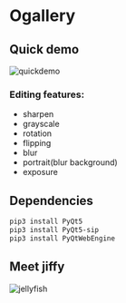 # Ogallery

## Quick demo
![quickdemo](https://github.com/mgama1/Ogallery/assets/40968723/45aeccd1-16df-4ca1-8a0a-4b3801eeaf13)

### Editing features:
 - sharpen
 - grayscale
 - rotation
 - flipping
 - blur
 - portrait(blur background)
 - exposure
## Dependencies
```bash
pip3 install PyQt5
pip3 install PyQt5-sip
pip3 install PyQtWebEngine
```

## Meet jiffy
![jellyfish](https://github.com/mgama1/Ogallery/assets/40968723/28a3d604-f660-40a9-a918-221cfaa445d6)

